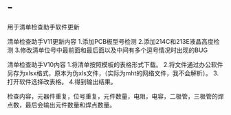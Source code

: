 # -
用于清单检查助手软件更新

清单检查助手V11更新内容
1.添加PCB板型号检测
2.添加214C和213E液晶高度检测
3.修改清单位号中最前面和最后面以及中间有多个逗号情况时出现的BUG

清单检查助手V10内容
1.将清单按照模板的表格形式下载。
2.将文件通过办公软件另存为xlsx格式，原本为伪xls文件，（实际为mht的网络文件，我不会解析）。
3.打开软件选择改表格。
4.得到输出结果。

检查内容，元器件重复，位号重复，元件数量，电阻，电容，二极管，三极管的焊点数，最后会输出元件数量和焊点数量。
